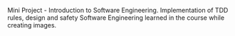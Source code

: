 Mini Project - Introduction to Software Engineering.
Implementation of TDD rules, design and safety Software Engineering learned in the course while creating images.
